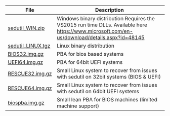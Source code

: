 File | Description  
---- | -----------   
[sedutil_WIN.zip](https://github.com/Drive-Trust-Alliance/exec/blob/master/sedutil_WIN.zip?raw=true) | Windows binary distribution  Requires the VS2015 run time DLLs.  Available here https://www.microsoft.com/en-us/download/details.aspx?id=48145
[sedutil_LINUX.tgz](https://github.com/Drive-Trust-Alliance/exec/blob/master/sedutil_LINUX.tgz?raw=true) | Linux binary distribution
[BIOS32.img.gz](https://github.com/Drive-Trust-Alliance/exec/blob/master/BIOS32.img.gz?raw=true) | PBA for bios based systems
[UEFI64.img.gz](https://github.com/Drive-Trust-Alliance/exec/blob/master/UEFI64.img.gz?raw=true) | PBA for 64bit UEFI systems
[RESCUE32.img.gz](https://github.com/Drive-Trust-Alliance/exec/blob/master/RESCUE32.img.gz?raw=true) | Small Linux system to recover from issues with sedutil on 32bit systems (BIOS & UEFI) 
[RESCUE64.img.gz](https://github.com/Drive-Trust-Alliance/exec/blob/master/RESCUE64.img.gz?raw=true) | Small Linux system to recover from issues with sedutil on 64bit UEFI systems 
[biospba.img.gz](https://github.com/Drive-Trust-Alliance/exec/blob/master/biospba.img.gz?raw=true) | Small lean PBA for BIOS machines (limited machine support)    

